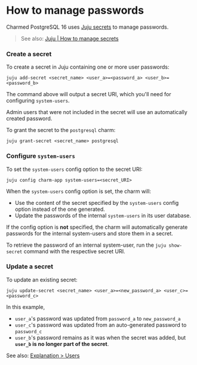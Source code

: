 # How to manage passwords

Charmed PostgreSQL 16 uses [Juju secrets](https://documentation.ubuntu.com/juju/latest/reference/secret/#secret) to manage passwords.

> See also: [Juju | How to manage secrets](https://documentation.ubuntu.com/juju/latest/howto/manage-secrets/#manage-secrets)

### Create a secret

To create a secret in Juju containing one or more user passwords:

```text
juju add-secret <secret_name> <user_a>=<password_a> <user_b>=<password_b>
```

The command above will output a secret URI, which you'll need for configuring `system-users`.

Admin users that were not included in the secret will use an automatically created password.

To grant the secret to the `postgresql` charm:

```text
juju grant-secret <secret_name> postgresql
```

### Configure `system-users`

To set the `system-users` config option to the secret URI:

```text
juju config charm-app system-users=<secret_URI>
```

When the `system-users` config option is set, the charm will:
* Use the content of the secret specified by the `system-users` config option instead of the one generated.
* Update the passwords of the internal `system-users` in its user database.

If the config option is **not** specified, the charm will automatically generate passwords for the internal system-users and store them in a secret.

To retrieve the password of an internal system-user, run the `juju show-secret` command with the respective secret URI.

### Update a secret

To update an existing secret:

```text
juju update-secret <secret_name> <user_a>=<new_password_a> <user_c>=<password_c>
```

In this example,
* `user_a`'s password was updated from `password_a` to `new_password_a`
* `user_c`'s password was updated from an auto-generated password to `password_c`
* `user_b`'s password remains as it was when the secret was added, but **`user_b` is no longer part of the secret**.

See also: [Explanation > Users](/explanation/users)
